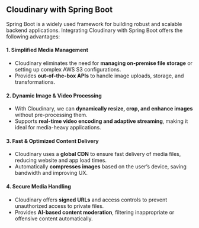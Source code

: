 ## **Cloudinary with Spring Boot**

Spring Boot is a widely used framework for building robust and scalable backend applications. Integrating Cloudinary with Spring Boot offers the following advantages:

#### **1. Simplified Media Management**
- Cloudinary eliminates the need for **managing on-premise file storage** or setting up complex AWS S3 configurations.
- Provides **out-of-the-box APIs** to handle image uploads, storage, and transformations.

#### **2. Dynamic Image & Video Processing**
- With Cloudinary, we can **dynamically resize, crop, and enhance images** without pre-processing them.
- Supports **real-time video encoding and adaptive streaming**, making it ideal for media-heavy applications.

#### **3. Fast & Optimized Content Delivery**
- Cloudinary uses a **global CDN** to ensure fast delivery of media files, reducing website and app load times.
- Automatically **compresses images** based on the user’s device, saving bandwidth and improving UX.

#### **4. Secure Media Handling**
- Cloudinary offers **signed URLs** and access controls to prevent unauthorized access to private files.
- Provides **AI-based content moderation**, filtering inappropriate or offensive content automatically.

